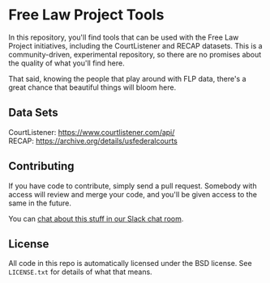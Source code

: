 Free Law Project Tools
======================
In this repository, you'll find tools that can be used with the Free Law Project initiatives, including the CourtListener and RECAP datasets. This is a community-driven, experimental repository, so there are no promises about the quality of what you'll find here. 

That said, knowing the people that play around with FLP data, there's a great chance that beautiful things will bloom here.

Data Sets
---------
CourtListener: https://www.courtlistener.com/api/  
RECAP: https://archive.org/details/usfederalcourts  

Contributing
------------
If you have code to contribute, simply send a pull request. Somebody with access will review and merge your code, and you'll be given access to the same in the future.

You can [chat about this stuff in our Slack chat room](https://join-flp-talk.herokuapp.com/).

License
-------
All code in this repo is automatically licensed under the BSD license. See `LICENSE.txt` for details of what that means.
